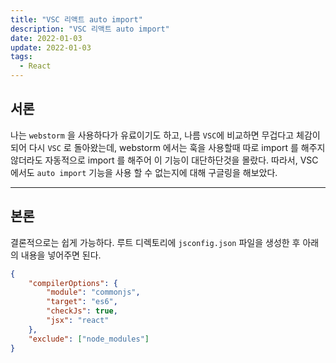 ```yaml
---
title: "VSC 리액트 auto import"
description: "VSC 리액트 auto import"
date: 2022-01-03
update: 2022-01-03
tags:
  - React
---
```


## 서론

나는 `webstorm` 을 사용하다가 유료이기도 하고, 나름 `VSC`에 비교하면 무겁다고 체감이 되어 다시 `VSC` 로 돌아왔는데, 
webstorm 에서는 훅을 사용할때 따로 import 를 해주지 않더라도 자동적으로 import 를 해주어 이 기능이 대단하단것을 몰랐다.
따라서, VSC 에서도 `auto import` 기능을 사용 할 수 없는지에 대해 구글링을 해보았다.

---

## 본론

결론적으로는 쉽게 가능하다. 루트 디렉토리에 `jsconfig.json` 파일을 생성한 후 아래의 내용을 넣어주면 된다.

```json
{
	"compilerOptions": {
		"module": "commonjs",
		"target": "es6",
		"checkJs": true,
		"jsx": "react"
	},
	"exclude": ["node_modules"]
}

```


